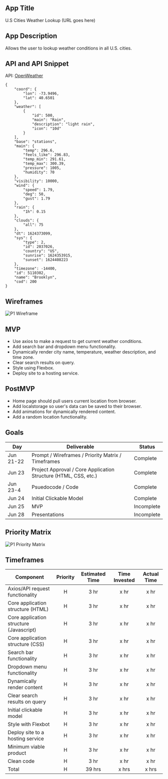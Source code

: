 ## App Title

U.S Cities Weather Lookup (URL goes here)


## App Description

Allows the user to lookup weather conditions in all U.S. cities.


## API and API Snippet

API: [OpenWeather](https://openweathermap.org/current)
```
{
    "coord": {
        "lon": -73.9496,
        "lat": 40.6501
    },
    "weather": [
        {
            "id": 500,
            "main": "Rain",
            "description": "light rain",
            "icon": "10d"
        }
    ],
    "base": "stations",
    "main": {
        "temp": 296.6,
        "feels_like": 296.83,
        "temp_min": 291.61,
        "temp_max": 300.39,
        "pressure": 1005,
        "humidity": 70
    },
    "visibility": 10000,
    "wind": {
        "speed": 1.79,
        "deg": 50,
        "gust": 1.79
    },
    "rain": {
        "1h": 0.15
    },
    "clouds": {
        "all": 75
    },
    "dt": 1624373099,
    "sys": {
        "type": 2,
        "id": 2037026,
        "country": "US",
        "sunrise": 1624353915,
        "sunset": 1624408223
    },
    "timezone": -14400,
    "id": 5110302,
    "name": "Brooklyn",
    "cod": 200
}
```


## Wireframes

![P1 Wireframe](https://user-images.githubusercontent.com/66581031/122944389-c9fdf500-d345-11eb-95d7-bef75edb2d7f.png)


## MVP 

- Use axios to make a request to get current weather conditions.
- Add search bar and dropdown menu functionality.
- Dynamically render city name, temperature, weather description, and time zone.
- Clear search results on query.
- Style using Flexbox.
- Deploy site to a hosting service.


## PostMVP  

- Home page should pull users current location from browser.
- Add localstorage so user's data can be saved to their browser.
- Add animations for dynamically rendered content.
- Add a random location functionality.


## Goals

|  Day | Deliverable | Status
|---|---| ---|
|Jun 21-22| Prompt / Wireframes / Priority Matrix / Timeframes | Complete
|Jun 23| Project Approval / Core Application Structure (HTML, CSS, etc.) | Complete
|Jun 23-4| Psuedocode / Code | Complete
|Jun 24| Initial Clickable Model | Complete
|Jun 25| MVP | Incomplete
|Jun 28| Presentations | Incomplete


## Priority Matrix

![P1 Priority Matrix](https://user-images.githubusercontent.com/66581031/122933019-3d9b0480-d33c-11eb-83d9-b1f82e854422.png)


## Timeframes

| Component | Priority | Estimated Time | Time Invested | Actual Time |
| --- | :---: |  :---: | :---: | :---: |
| Axios/API request functionality | H | 3 hr | x hr | x hr |
| Core application structure (HTML) | H | 3 hr | x hr | x hr |
| Core application structure (Javascript) | H | 3 hr | x hr | x hr |
| Core application structure (CSS) | H | 3 hr | x hr | x hr |
| Search bar functionality | H | 3 hr | x hr | x hr |
| Dropdown menu functionality | H | 3 hr | x hr | x hr |
| Dynamically render content | H | 3 hr | x hr | x hr |
| Clear search results on query | H | 3 hr | x hr | x hr |
| Initial clickable model | H | 3 hr | x hr | x hr |
| Style with Flexbot| H | 3 hr | x hr | x hr |
| Deploy site to a hosting service| H | 3 hr | x hr | x hr |
| Minimum viable product | H | 3 hr | x hr | x hr |
| Clean code | H | 3 hr | x hr | x hr |
| Total | H | 39 hrs| x hrs | x hrs |
